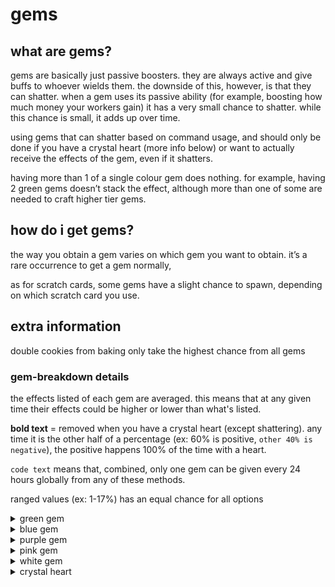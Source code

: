 # gems

## what are gems?

gems are basically just passive boosters. they are always active and give buffs to whoever wields them. the downside of this, however, is that they can shatter. when a gem uses its passive ability (for example, boosting how much money your workers gain) it has a very small chance to shatter. while this chance is small, it adds up over time.

using gems that can shatter based on command usage, and should only be done if you have a crystal heart (more info below) or want to actually receive the effects of the gem, even if it shatters.

having more than 1 of a single colour gem does nothing. for example, having 2 green gems doesn’t stack the effect, although more than one of some are needed to craft higher tier gems.

## how do i get gems?

the way you obtain a gem varies on which gem you want to obtain. it’s a rare occurrence to get a gem normally,

as for scratch cards, some gems have a slight chance to spawn, depending on which scratch card you use.

## extra information

double cookies from baking only take the highest chance from all gems

### gem-breakdown details

the effects listed of each gem are averaged. this means that at any given time their effects could be higher or lower than what's listed.

**bold text** = removed when you have a crystal heart (except shattering). any time it is the other half of a percentage (ex: 60% is positive, `other 40% is negative`), the positive happens 100% of the time with a heart.

`code text` means that, combined, only one gem can be given every 24 hours globally from any of these methods.

ranged values (ex: 1-17%) has an equal chance for all options

<details>

<summary>green gem</summary>

### effects

\+20% max storage for all workers

### obtaining

crafting: 10 gem shards

tower: 1.5% chance to spawn per row (max 1 per game), 0.5% chance to drop when clicked

mines: 20% chance to spawn, `0.5% chance to drop when clicked`

1% chance to obtain when buying an item from the store (NOT the shop)

`0.00025% (1/400,000) chance to obtain from doing any command (cooldown of 1 minute per check)`

`0.175% chance to obtain from completing any achievement`

21.718% chance to obtain from a gem crate

3.755% chance to obtain from an omega crate

< 0.01% chance to obtain from fishing with an incredible rod

### shattering

cannot shatter

</details>

<details>

<summary>blue gem</summary>

### effects

60% chance to increase worker output by 17%, **other 40% decreases output by 20%**

0.1% chance to double cookies baked

### obtaining

crafting: 5 gem shards

`0.03% chance to obtain from $daily`

1% chance to obtain when buying an item from the store (NOT the shop)

`0.00025% (1/400,000) chance to obtain from doing any command (cooldown of 1 minute per check)`

`0.175% chance to obtain from completing any achievement`

21.531% chance to obtain from a gem crate

2.738% chance to obtain from an omega crate

< 0.01% chance to obtain from fishing with an incredible rod

### shattering

0.04% chance every hour

0.004% chance when claiming workers

max shards given from shattering: 3

</details>

<details>

<summary>purple gem</summary>

### effects

50% chance to increase worker item value by 17%, **other 50% decreases value by 17%**

50% chance to reduce karma deterioration by 56.25%

0.5% chance to double cookies baked

0.2% chance to roll one more time on hunt/fish/mine

### obtaining

crafting: 15 gem shards

`0.9% chance to obtain from winning the lottery`

0.007% chance to obtain from doing any animal command (cooldown of 1 minute per check)

1% chance to obtain when buying an item from the store (NOT the shop)

`0.1% chance to obtain when buying an item from the karmashop`

`0.00025% (1/400,000) chance to obtain from doing any command (cooldown of 1 minute per check)`

`0.175% chance to obtain from completing any achievement`

21.555% chance to obtain from a gem crate

1.958%% chance to obtain from an omega crate

< 0.01% chance to obtain from fishing with an incredible rod

### shattering

0.05% chance every hour

0.014% chance when hunting/fishing/mining

0.005% chance when claiming workers

0.003885% chance when deteriorating karma

max shards given from shattering: 10

</details>

<details>

<summary>pink gem</summary>

### effects

\+0.92% gamble multiplier **(20% chance to reduce multi by 3%)**

\+4% sell multiplier **(20% chance to reduce multi by 3%)**

### obtaining

crafting: 20 gem shards

0.07% chance to obtain from doing any moderation command (cooldown of 1 minute per check)

1% chance to obtain when buying an item from the store (NOT the shop)

`0.00025% (1/400,000) chance to obtain from doing any command (cooldown of 1 minute per check)`

`0.175% chance to obtain from completing any achievement`

21.475% chance to obtain from a gem crate

1.984% chance to obtain from an omega crate

< 0.01% chance to obtain from fishing with an incredible rod

### shattering

0.056% chance every time you gamble

0.056% chance every time you $sell something

max shards given from shattering: 15

</details>

<details>

<summary>white gem</summary>

### effects

\+70% max worker storage

\+60% chance for +70% more worker items per hour and item value, **other 40% cuts items/hr and value in half**

\+80% chance to increase max xp gain by 1-17% for each gamble, other 20% decreases by 1-7%

\+2% gamble multiplier **(20% chance to reduce multi by 1-3%)**

\+2.4% sell multiplier **(20% chance to reduce multi by 1-6%)**

50% chance to save your daily streak from resetting

0.2% chance to roll one more time on hunt/fish/mine

2% chance to double cookies baked

### obtaining

crafting: 2 blue gems, 2 green gems, 1 pink gem, 1 purple gem

0.02% chance to obtain when buying an item from the store (NOT the shop)

6.207% chance to obtain from a gem crate

0.229% chance to obtain from an omega crate

< 0.01% chance to obtain from fishing with an incredible rod

### shattering

0.03% chance every hour

0.0056% chance every time you gamble

0.014% chance when hunting/fishing/mining

0.003% chance when claiming workers

7% chance to shatter from saving your daily streak (crystal heart does NOT prevent this and no gem shards are given)

max shards given from shattering: 30

</details>

<details>

<summary>crystal heart</summary>

### effects

prevents all gems from shattering

\+0-9 max xp gain every gamble

0.1% chance to roll one more time on hunt/fish/mine

5% chance to double cookies baked

removes almost all negative effects possible from other gems

### obtaining

every time you do an action that would cause a gem to break (and have 5 unique gems), there's a 50% chance to trigger the crafting sequence of a crystal heart. otherwise, your gem shatters and you only get shards ):

1.251% chance to obtain from a gem crate

### shattering

cannot shatter

</details>
